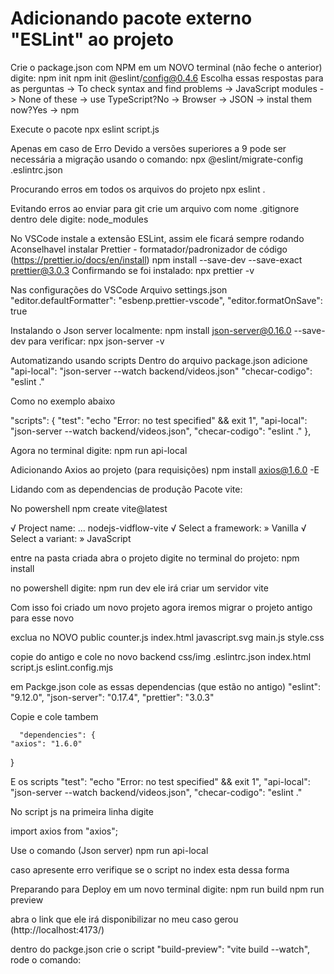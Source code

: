 # Adicionando pacote externo "ESLint" ao projeto

Crie o package.json com NPM em um NOVO terminal (não feche o anterior) digite:
npm init
npm init @eslint/config@0.4.6
Escolha essas respostas para as perguntas
-> To check syntax and find problems
-> JavaScript modules
-> None of these
-> use TypeScript?No
-> Browser
-> JSON
-> instal them now?Yes
-> npm

Execute o pacote
npx eslint script.js

Apenas em caso de Erro
Devido a versões superiores a 9 pode ser necessária a migração usando o comando:
npx @eslint/migrate-config .eslintrc.json

Procurando erros em todos os arquivos do projeto
npx eslint .

Evitando erros ao enviar para git
crie um arquivo com nome .gitignore
dentro dele digite: node_modules

No VSCode instale a extensão ESLint, assim ele ficará sempre rodando
Aconselhavel instalar Prettier - formatador/padronizador de código (https://prettier.io/docs/en/install)
npm install --save-dev --save-exact prettier@3.0.3
Confirmando se foi instalado:
npx prettier -v

Nas configurações do VSCode
Arquivo settings.json
"editor.defaultFormatter": "esbenp.prettier-vscode",
"editor.formatOnSave": true

Instalando o Json server localmente:
npm install json-server@0.16.0 --save-dev
para verificar:
npx json-server -v

Automatizando usando scripts
Dentro do arquivo package.json adicione
"api-local": "json-server --watch backend/videos.json"
"checar-codigo": "eslint ."

Como no exemplo abaixo

"scripts": {
"test": "echo \"Error: no test specified\" && exit 1",
"api-local": "json-server --watch backend/videos.json",
"checar-codigo": "eslint ."
},

Agora no terminal digite:
npm run api-local

Adicionando Axios ao projeto (para requisições)
npm install axios@1.6.0 -E

Lidando com as dependencias de produção
Pacote vite:

No powershell
npm create vite@latest

√ Project name: ... nodejs-vidflow-vite
√ Select a framework: » Vanilla
√ Select a variant: » JavaScript

entre na pasta criada
abra o projeto
digite no terminal do projeto: npm install

no powershell digite: npm run dev
ele irá criar um servidor vite

Com isso foi criado um novo projeto agora iremos migrar o projeto antigo para esse novo

exclua no NOVO
public
counter.js
index.html
javascript.svg
main.js
style.css

copie do antigo e cole no novo
backend
css/img
.eslintrc.json
index.html
script.js
eslint.config.mjs

em Packge.json
cole as essas dependencias (que estão no antigo)
"eslint": "9.12.0",
"json-server": "0.17.4",
"prettier": "3.0.3"

Copie e cole tambem

      "dependencies": {
    "axios": "1.6.0"

}

E os scripts
"test": "echo \"Error: no test specified\" && exit 1",
"api-local": "json-server --watch backend/videos.json",
"checar-codigo": "eslint ."

No script js na primeira linha digite

import axios from "axios";

Use o comando (Json server)
npm run api-local

caso apresente erro verifique se o script no index esta dessa forma

<script src="script.js" type="module"></script>

Preparando para Deploy
em um novo terminal digite:
npm run build
npm run preview

abra o link que ele irá disponibilizar no meu caso gerou (http://localhost:4173/)

dentro do packge.json crie o script
"build-preview": "vite build --watch",
rode o comando:
